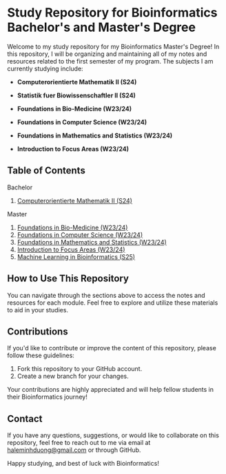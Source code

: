 # Study Repository for Bioinformatics Bachelor's and Master's Degree

Welcome to my study repository for my Bioinformatics Master's Degree! In this repository, I will be organizing and maintaining all of my notes and resources related to the first semester of my program. The subjects I am currently studying include:

- **Computerorientierte Mathematik II (S24)**
- **Statistik fuer Biowissenschaftler II (S24)**

- **Foundations in Bio-Medicine (W23/24)**
- **Foundations in Computer Science (W23/24)**
- **Foundations in Mathematics and Statistics (W23/24)**
- **Introduction to Focus Areas (W23/24)**

## Table of Contents
Bachelor
1. [Computerorientierte Mathematik II (S24)](CoMa2.md)

Master
1. [Foundations in Bio-Medicine (W23/24)](FBio-Med.md)
2. [Foundations in Computer Science (W23/24)](FCS.md)
3. [Foundations in Mathematics and Statistics (W23/24)](FMathStats.md)
4. [Introduction to Focus Areas (W23/24)](FocusAreas.md)
5. [Machine Learning in Bioinformatics (S25)](MLiB.md)


## How to Use This Repository

You can navigate through the sections above to access the notes and resources for each module. Feel free to explore and utilize these materials to aid in your studies.

## Contributions

If you'd like to contribute or improve the content of this repository, please follow these guidelines:

1. Fork this repository to your GitHub account.
2. Create a new branch for your changes.

Your contributions are highly appreciated and will help fellow students in their Bioinformatics journey!

## Contact

If you have any questions, suggestions, or would like to collaborate on this repository, feel free to reach out to me via email at [haleminhduong@gmail.com](mailto:haleminhduong@gmail.com) or through GitHub.

Happy studying, and best of luck with Bioinformatics! 
